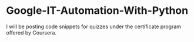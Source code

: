 # Google-IT-Automation-With-Python
I will be posting code snippets for quizzes under the certificate program offered by Coursera.

